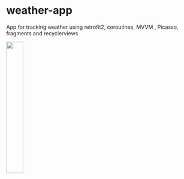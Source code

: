 # weather-app
App for tracking weather using retrofit2, coroutines, MVVM , Picasso, fragments and recyclerviews

<img src = "https://user-images.githubusercontent.com/81919513/211512991-d04551b9-bc19-4d1b-8279-04050602850c.jpg" width=30% height=30%>

